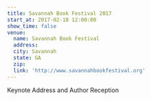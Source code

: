 ```yaml
---
title: Savannah Book Festival 2017
start_at: 2017-02-18 12:00:00
show_time: false
venue:
  name: Savannah Book Festival
  address:
  city: Savannah
  state: GA
  zip:
  link: 'http://www.savannahbookfestival.org'
---
```



Keynote Address and Author Reception